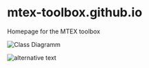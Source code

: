 mtex-toolbox.github.io
======================

Homepage for the MTEX toolbox

![Class Diagramm](http://plantuml.com/plantuml/svg/LSh12O0m30NGLNG0cxlRQ8rQI1f9Vr2t5y6BnmUlBpLBB1mktGuSRIJowKnRmHvpDFPi5LoHiYaf-1fW9hDTFtm_5IET6jXfBSADZb2XZKqPVgTN3m00)

![alternative text](http://www.plantuml.com/plantuml/proxy?src=https://raw.githubusercontent.com/mtex-toolbox/mtex-toolbox.github.io/master/files/puml/geometry.puml)

